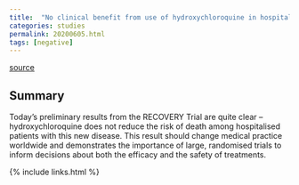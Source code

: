 ```yaml
---
title:  "No clinical benefit from use of hydroxychloroquine in hospitalised patients with COVID-19"
categories: studies
permalink: 20200605.html
tags: [negative]
---
```


[source](https://www.recoverytrial.net/news/statement-from-the-chief-investigators-of-the-randomised-evaluation-of-covid-19-therapy-recovery-trial-on-hydroxychloroquine-5-june-2020-no-clinical-benefit-from-use-of-hydroxychloroquine-in-hospitalised-patients-with-covid-19)

## Summary

Today’s preliminary results from the RECOVERY Trial are quite clear – hydroxychloroquine does not reduce the risk of death among hospitalised patients with this new disease. This result should change medical practice worldwide and demonstrates the importance of large, randomised trials to inform decisions about both the efficacy and the safety of treatments.

{% include links.html %}
